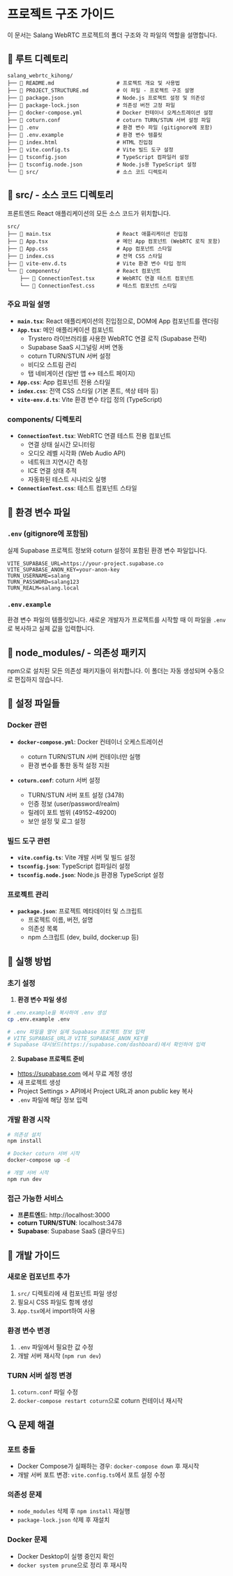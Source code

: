 # 프로젝트 구조 가이드

이 문서는 Salang WebRTC 프로젝트의 폴더 구조와 각 파일의 역할을 설명합니다.

## 📁 루트 디렉토리

```
salang_webrtc_kihong/
├── 📄 README.md                    # 프로젝트 개요 및 사용법
├── 📄 PROJECT_STRUCTURE.md         # 이 파일 - 프로젝트 구조 설명
├── 📄 package.json                 # Node.js 프로젝트 설정 및 의존성
├── 📄 package-lock.json            # 의존성 버전 고정 파일
├── 📄 docker-compose.yml           # Docker 컨테이너 오케스트레이션 설정
├── 📄 coturn.conf                  # coturn TURN/STUN 서버 설정 파일
├── 📄 .env                         # 환경 변수 파일 (gitignore에 포함)
├── 📄 .env.example                 # 환경 변수 템플릿
├── 📄 index.html                   # HTML 진입점
├── 📄 vite.config.ts               # Vite 빌드 도구 설정
├── 📄 tsconfig.json                # TypeScript 컴파일러 설정
├── 📄 tsconfig.node.json           # Node.js용 TypeScript 설정
└── 📁 src/                         # 소스 코드 디렉토리
```

## 📁 src/ - 소스 코드 디렉토리

프론트엔드 React 애플리케이션의 모든 소스 코드가 위치합니다.

```
src/
├── 📄 main.tsx                     # React 애플리케이션 진입점
├── 📄 App.tsx                      # 메인 App 컴포넌트 (WebRTC 로직 포함)
├── 📄 App.css                      # App 컴포넌트 스타일
├── 📄 index.css                    # 전역 CSS 스타일
├── 📄 vite-env.d.ts                # Vite 환경 변수 타입 정의
└── 📁 components/                  # React 컴포넌트
    ├── 📄 ConnectionTest.tsx       # WebRTC 연결 테스트 컴포넌트
    └── 📄 ConnectionTest.css       # 테스트 컴포넌트 스타일
```

### 주요 파일 설명

- **`main.tsx`**: React 애플리케이션의 진입점으로, DOM에 App 컴포넌트를 렌더링
- **`App.tsx`**: 메인 애플리케이션 컴포넌트
  - Trystero 라이브러리를 사용한 WebRTC 연결 로직 (Supabase 전략)
  - Supabase SaaS 시그널링 서버 연동
  - coturn TURN/STUN 서버 설정
  - 비디오 스트림 관리
  - 탭 네비게이션 (일반 앱 ↔ 테스트 페이지)
- **`App.css`**: App 컴포넌트 전용 스타일
- **`index.css`**: 전역 CSS 스타일 (기본 폰트, 색상 테마 등)
- **`vite-env.d.ts`**: Vite 환경 변수 타입 정의 (TypeScript)

### components/ 디렉토리

- **`ConnectionTest.tsx`**: WebRTC 연결 테스트 전용 컴포넌트
  - 연결 상태 실시간 모니터링
  - 오디오 레벨 시각화 (Web Audio API)
  - 네트워크 지연시간 측정
  - ICE 연결 상태 추적
  - 자동화된 테스트 시나리오 실행
- **`ConnectionTest.css`**: 테스트 컴포넌트 스타일

## 🔐 환경 변수 파일

### `.env` (gitignore에 포함됨)

실제 Supabase 프로젝트 정보와 coturn 설정이 포함된 환경 변수 파일입니다.

```
VITE_SUPABASE_URL=https://your-project.supabase.co
VITE_SUPABASE_ANON_KEY=your-anon-key
TURN_USERNAME=salang
TURN_PASSWORD=salang123
TURN_REALM=salang.local
```

### `.env.example`

환경 변수 파일의 템플릿입니다. 새로운 개발자가 프로젝트를 시작할 때 이 파일을 `.env`로 복사하고 실제 값을 입력합니다.

## 📁 node_modules/ - 의존성 패키지

npm으로 설치된 모든 의존성 패키지들이 위치합니다. 이 폴더는 자동 생성되며 수동으로 편집하지 않습니다.

## 🔧 설정 파일들

### Docker 관련

- **`docker-compose.yml`**: Docker 컨테이너 오케스트레이션

  - coturn TURN/STUN 서버 컨테이너만 실행
  - 환경 변수를 통한 동적 설정 지원

- **`coturn.conf`**: coturn 서버 설정
  - TURN/STUN 서버 포트 설정 (3478)
  - 인증 정보 (user/password/realm)
  - 릴레이 포트 범위 (49152-49200)
  - 보안 설정 및 로그 설정

### 빌드 도구 관련

- **`vite.config.ts`**: Vite 개발 서버 및 빌드 설정
- **`tsconfig.json`**: TypeScript 컴파일러 설정
- **`tsconfig.node.json`**: Node.js 환경용 TypeScript 설정

### 프로젝트 관리

- **`package.json`**: 프로젝트 메타데이터 및 스크립트
  - 프로젝트 이름, 버전, 설명
  - 의존성 목록
  - npm 스크립트 (dev, build, docker:up 등)

## 🚀 실행 방법

### 초기 설정

1. **환경 변수 파일 생성**

```bash
# .env.example을 복사하여 .env 생성
cp .env.example .env

# .env 파일을 열어 실제 Supabase 프로젝트 정보 입력
# VITE_SUPABASE_URL과 VITE_SUPABASE_ANON_KEY를
# Supabase 대시보드(https://supabase.com/dashboard)에서 확인하여 입력
```

2. **Supabase 프로젝트 준비**

- https://supabase.com 에서 무료 계정 생성
- 새 프로젝트 생성
- Project Settings > API에서 Project URL과 anon public key 복사
- `.env` 파일에 해당 정보 입력

### 개발 환경 시작

```bash
# 의존성 설치
npm install

# Docker coturn 서버 시작
docker-compose up -d

# 개발 서버 시작
npm run dev
```

### 접근 가능한 서비스

- **프론트엔드**: http://localhost:3000
- **coturn TURN/STUN**: localhost:3478
- **Supabase**: Supabase SaaS (클라우드)

## 📝 개발 가이드

### 새로운 컴포넌트 추가

1. `src/` 디렉토리에 새 컴포넌트 파일 생성
2. 필요시 CSS 파일도 함께 생성
3. `App.tsx`에서 import하여 사용

### 환경 변수 변경

1. `.env` 파일에서 필요한 값 수정
2. 개발 서버 재시작 (`npm run dev`)

### TURN 서버 설정 변경

1. `coturn.conf` 파일 수정
2. `docker-compose restart coturn`으로 coturn 컨테이너 재시작

## 🔍 문제 해결

### 포트 충돌

- Docker Compose가 실패하는 경우: `docker-compose down` 후 재시작
- 개발 서버 포트 변경: `vite.config.ts`에서 포트 설정 수정

### 의존성 문제

- `node_modules` 삭제 후 `npm install` 재실행
- `package-lock.json` 삭제 후 재설치

### Docker 문제

- Docker Desktop이 실행 중인지 확인
- `docker system prune`으로 정리 후 재시작
